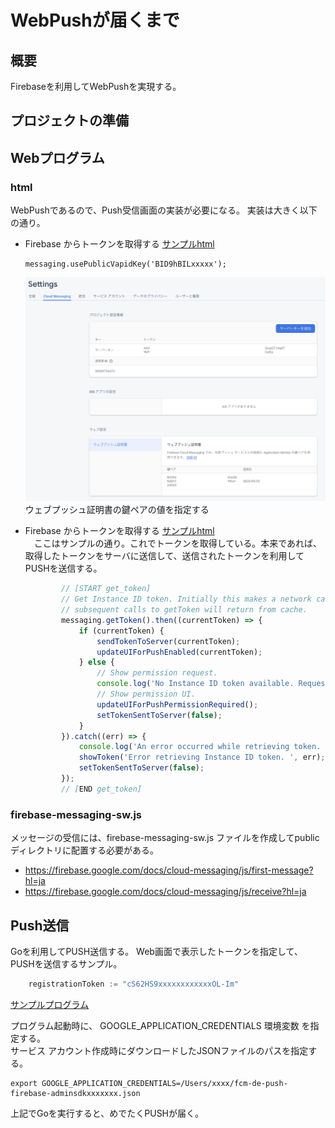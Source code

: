 # WebPushが届くまで

## 概要
Firebaseを利用してWebPushを実現する。

## プロジェクトの準備

## Webプログラム

### html
WebPushであるので、Push受信画面の実装が必要になる。
実装は大きく以下の通り。
- Firebase からトークンを取得する  [サンプルhtml](./../web/public/push_test.html)
    ```
    messaging.usePublicVapidKey('BID9hBILxxxxx');
    ```
    ![](./img/03-001.png)
    ウェブプッシュ証明書の鍵ペアの値を指定する
    
- Firebase からトークンを取得する  [サンプルhtml](./../web/public/push_test.html)      
　ここはサンプルの通り。これでトークンを取得している。本来であれば、取得したトークンをサーバに送信して、送信されたトークンを利用してPUSHを送信する。
    ```js
            // [START get_token]
            // Get Instance ID token. Initially this makes a network call, once retrieved
            // subsequent calls to getToken will return from cache.
            messaging.getToken().then((currentToken) => {
                if (currentToken) {
                    sendTokenToServer(currentToken);
                    updateUIForPushEnabled(currentToken);
                } else {
                    // Show permission request.
                    console.log('No Instance ID token available. Request permission to generate one.');
                    // Show permission UI.
                    updateUIForPushPermissionRequired();
                    setTokenSentToServer(false);
                }
            }).catch((err) => {
                console.log('An error occurred while retrieving token. ', err);
                showToken('Error retrieving Instance ID token. ', err);
                setTokenSentToServer(false);
            });
            // [END get_token]
    ```
### firebase-messaging-sw.js
メッセージの受信には、firebase-messaging-sw.js ファイルを作成してpublicディレクトリに配置する必要がある。
- https://firebase.google.com/docs/cloud-messaging/js/first-message?hl=ja
- https://firebase.google.com/docs/cloud-messaging/js/receive?hl=ja

## Push送信
Goを利用してPUSH送信する。
Web画面で表示したトークンを指定して、PUSHを送信するサンプル。
```Go
	registrationToken := "cS62HS9xxxxxxxxxxxxOL-Im"
```
[サンプルプログラム](./../src/github.com/gyamin/fcmDePushTsuchi/cmd/main.go)

プログラム起動時に、
GOOGLE_APPLICATION_CREDENTIALS 環境変数 を指定する。      
サービス アカウント作成時にダウンロードしたJSONファイルのパスを指定する。

```
export GOOGLE_APPLICATION_CREDENTIALS=/Users/xxxx/fcm-de-push-firebase-adminsdkxxxxxxx.json
```

上記でGoを実行すると、めでたくPUSHが届く。